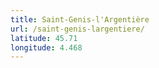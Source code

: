 ```yaml
---
title: Saint-Genis-l'Argentière
url: /saint-genis-largentiere/
latitude: 45.71
longitude: 4.468
---
```


